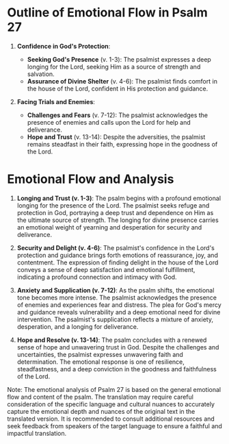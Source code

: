 # Outline of Emotional Flow in Psalm 27

1. **Confidence in God's Protection**:
   - **Seeking God's Presence** (v. 1-3): The psalmist expresses a deep longing for the Lord, seeking Him as a source of strength and salvation.
   - **Assurance of Divine Shelter** (v. 4-6): The psalmist finds comfort in the house of the Lord, confident in His protection and guidance.

2. **Facing Trials and Enemies**:
   - **Challenges and Fears** (v. 7-12): The psalmist acknowledges the presence of enemies and calls upon the Lord for help and deliverance.
   - **Hope and Trust** (v. 13-14): Despite the adversities, the psalmist remains steadfast in their faith, expressing hope in the goodness of the Lord.

# Emotional Flow and Analysis

1. **Longing and Trust (v. 1-3)**: The psalm begins with a profound emotional longing for the presence of the Lord. The psalmist seeks refuge and protection in God, portraying a deep trust and dependence on Him as the ultimate source of strength. The longing for divine presence carries an emotional weight of yearning and desperation for security and deliverance.

2. **Security and Delight (v. 4-6)**: The psalmist's confidence in the Lord's protection and guidance brings forth emotions of reassurance, joy, and contentment. The expression of finding delight in the house of the Lord conveys a sense of deep satisfaction and emotional fulfillment, indicating a profound connection and intimacy with God.

3. **Anxiety and Supplication (v. 7-12)**: As the psalm shifts, the emotional tone becomes more intense. The psalmist acknowledges the presence of enemies and experiences fear and distress. The plea for God's mercy and guidance reveals vulnerability and a deep emotional need for divine intervention. The psalmist's supplication reflects a mixture of anxiety, desperation, and a longing for deliverance.

4. **Hope and Resolve (v. 13-14)**: The psalm concludes with a renewed sense of hope and unwavering trust in God. Despite the challenges and uncertainties, the psalmist expresses unwavering faith and determination. The emotional response is one of resilience, steadfastness, and a deep conviction in the goodness and faithfulness of the Lord.

Note: The emotional analysis of Psalm 27 is based on the general emotional flow and content of the psalm. The translation may require careful consideration of the specific language and cultural nuances to accurately capture the emotional depth and nuances of the original text in the translated version. It is recommended to consult additional resources and seek feedback from speakers of the target language to ensure a faithful and impactful translation.